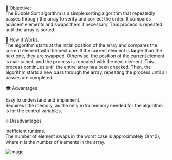 🎯 Objective:<br>
The Bubble Sort algorithm is a simple sorting algorithm that repeatedly passes through the array to verify and correct the order. It compares adjacent elements and swaps them if necessary. This process is repeated until the array is sorted.

🚀 How it Works:<br>
The algorithm starts at the initial position of the array and compares the current element with the next one. If the current element is larger than the next one, they are swapped. Otherwise, the position of the current element is maintained, and the process is repeated with the next element. This process continues until the entire array has been checked. Then, the algorithm starts a new pass through the array, repeating the process until all passes are completed.

🎓 Advantages

Easy to understand and implement.<br>
Requires little memory, as the only extra memory needed for the algorithm is for the control variables.


🔥 Disadvantages

Inefficient runtime.<br>
The number of element swaps in the worst case is approximately O(n^2), where n is the number of elements in the array.

![image](https://github.com/DuarteDvv/.AlgorithmsAndDataStructure/assets/136333571/84173ff4-aa15-41ad-882b-86a3f7f41d5f)
